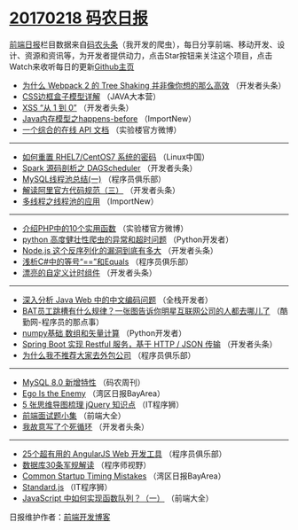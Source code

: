 # [20170218 码农日报](18.md)

[前端日报](http://caibaojian.com/c/news)栏目数据来自[码农头条](http://hao.caibaojian.com/)（我开发的爬虫），每日分享前端、移动开发、设计、资源和资讯等，为开发者提供动力，点击Star按钮来关注这个项目，点击Watch来收听每日的更新[Github主页](https://github.com/kujian/frontendDaily)
* [为什么 Webpack 2 的 Tree Shaking 并非像你想的那么高效](http://hao.caibaojian.com/26778.html) （开发者头条）
* [CSS边框盒子模型详解](http://hao.caibaojian.com/26728.html) （JAVA大本营）
* [XSS “从 1 到 0”](http://hao.caibaojian.com/26739.html) （开发者头条）
* [Java内存模型之happens-before](http://hao.caibaojian.com/26704.html) （ImportNew）
* [一个综合的在线 API 文档](http://hao.caibaojian.com/26764.html) （实验楼官方微博）

***
* [如何重置 RHEL7/CentOS7 系统的密码](http://hao.caibaojian.com/26717.html) （Linux中国）
* [Spark 源码剖析之 DAGScheduler](http://hao.caibaojian.com/26779.html) （开发者头条）
* [MySQL线程池总结(一)](http://hao.caibaojian.com/26729.html) （程序员俱乐部）
* [解读阿里官方代码规范（三）](http://hao.caibaojian.com/26740.html) （开发者头条）
* [多线程之线程池的应用](http://hao.caibaojian.com/26705.html) （ImportNew）

***
* [介绍PHP中的10个实用函数](http://hao.caibaojian.com/26765.html) （实验楼官方微博）
* [python 高度健壮性爬虫的异常和超时问题](http://hao.caibaojian.com/26718.html) （Python开发者）
* [Node.js 这个反序列化的漏洞到底有多大](http://hao.caibaojian.com/26780.html) （开发者头条）
* [浅析C#中的等号“==”和Equals](http://hao.caibaojian.com/26730.html) （程序员俱乐部）
* [漂亮的自定义计时组件](http://hao.caibaojian.com/26741.html) （开发者头条）

***
* [深入分析 Java Web 中的中文编码问题](http://hao.caibaojian.com/26707.html) （全栈开发者）
* [BAT员工跳槽有什么规律？一张图告诉你明星互联网公司的人都去哪儿了](http://hao.caibaojian.com/26768.html) （酷勤网-程序员的那点事）
* [numpy基础 数组和矢量计算](http://hao.caibaojian.com/26719.html) （Python开发者）
* [Spring Boot 实现 Restful 服务，基于 HTTP / JSON 传输](http://hao.caibaojian.com/26781.html) （开发者头条）
* [为什么我不推荐大家去外包公司](http://hao.caibaojian.com/26731.html) （程序员俱乐部）

***
* [MySQL 8.0 新增特性](http://hao.caibaojian.com/26742.html) （码农周刊）
* [Ego Is the Enemy](http://hao.caibaojian.com/26709.html) （湾区日报BayArea）
* [5 张思维导图梳理 jQuery 知识点](http://hao.caibaojian.com/26769.html) （IT程序狮）
* [前端面试题小集](http://hao.caibaojian.com/26721.html) （前端大全）
* [我故意写了个死循环](http://hao.caibaojian.com/26782.html) （开发者头条）

***
* [25个超有用的 AngularJS Web 开发工具](http://hao.caibaojian.com/26732.html) （程序员俱乐部）
* [数据库30条军规解读](http://hao.caibaojian.com/26756.html) （程序师视野）
* [Common Startup Timing Mistakes](http://hao.caibaojian.com/26710.html) （湾区日报BayArea）
* [Standard.js](http://hao.caibaojian.com/26770.html) （IT程序狮）
* [JavaScript 中如何实现函数队列？（一）](http://hao.caibaojian.com/26722.html) （前端大全）

日报维护作者：[前端开发博客](http://caibaojian.com/) 